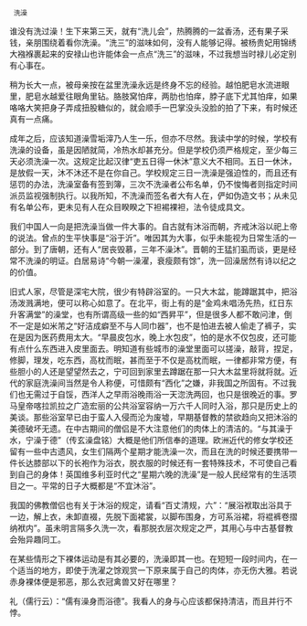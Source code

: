      洗澡 

   谁没有洗过澡！生下来第三天，就有“洗儿会”，热腾腾的一盆香汤，还有果子采钱，亲朋围绕着看你洗澡。“洗三”的滋味如何，没有人能够记得。被杨贵妃用锦绣大襁褓裹起来的安禄山也许能体会一点点“洗三”的滋味，不过我想当时禄儿必定别有心事在。 

   稍为长大一点，被母亲按在盆里洗澡永远是终身不忘的经验。越怕肥皂水流进眼里，肥皂水越爱往眼角里钻。胳肢窝怕痒，两肋也怕痒，脖子底下尤其怕痒，如果咯咯大笑把身子弄成扭股糖似的，就会顺手一巴掌没头没脸的拍了下来，有时候还真有一点痛。 

   成年之后，应该知道澡雪垢滓乃人生一乐，但亦不尽然。我读中学的时候，学校有洗澡的设备，虽是因陋就简，冷热水却甚充分。但是学校仍须严格规定，至少每三天必须洗澡一次。这规定比起汉律“吏五日得一休沐”意义大不相同。五日一休沐，是放假一天，沐不沐还不是在你自己。学校规定三日一洗澡是强迫性的，而且还有惩罚的办法，洗澡室备有签到簿，三次不洗澡者公布名单，仍不悛悔者则指定时间派员监视强制执行。以我所知，不洗澡而签名者大有人在，俨如伪造文书；从未见有名单公布，更未见有人在众目睽睽之下袒裼裸袒，法令徒成具文。 

   我们中国人一向是把洗澡当做一件大事的。自古就有沐浴而朝，齐戒沐浴以祀上帝的说法。曾点的生平快事是“浴于沂”。唯因其为大事，似乎未能视为日常生活的一部分。到了唐朝，还有人“居丧毁慕，三年不澡沐”。晋朝的王猛扪虱而谈，更是经常不洗澡的明证。白居易诗“今朝一澡濯，衰瘦颇有馀”，洗一回澡居然有诗以纪之的价值。 

   旧式人家，尽管是深宅大院，很少有特辟浴室的。一只大木盆，能蹲踞其中，把浴汤泼溅满地，便可以称心如意了。在北平，街上有的是“金鸡未唱汤先热，红日东升客满堂”的澡堂，也有所谓高级一些的如“西昇平”，但是很多人都不敢问津，倒不一定是如米芾之“好洁成癖至不与人同巾器”，也不是怕进去被人偷走了裤子，实在是因为医药费用太大。“早晨皮包水，晚上水包皮”，怕的是水不仅包皮，还可能有点什么东西进入皮里面去。明知道有些城市的澡堂里面可以搓澡，敲背，捏足，修脚，理发，吃东西，高枕而眠，甚而至于不仅是高枕而眠，一律都非常方便，有些胆小的人还是望望然去之，宁可回到家里去蹲踞在那一只大木盆里将就将就。近代的家庭洗澡间当然是令人称便，可惜颇有“西化”之嫌，非我国之所固有。不过我们也无需过于自馁，西洋人之早雨浴晚雨浴一天淴洗两回，也只是很晚近的事。罗马皇帝喀拉凯拉之广造宏丽的公共浴室容纳一万六千人同时入浴，那只是历史上的美谈。那些浴室早已由于蛮人入侵而沦为废墟，早期基督教的禁欲趋向又把沐浴的美德破坏无遗。在中古期间的僧侣是不大注意他们的肉体上的清洁的。“与其澡于水，宁澡于德”（传玄澡盘铭）大概是他们所信奉的道理。欧洲近代的修女学校还留有一些中古遗风，女生们隔两个星期才能洗澡一次，而且在洗的时候还要携带一件长达膝部以下的长袍作为浴衣，脱衣服的时候还有一套特殊技术，不可使自己看到自己的身体！英国维多利亚时代之“星期六晚的洗澡”是一般人民经常有的生活项目之一。平常的日子大概都是“不宜沐浴”。 

   我国的佛教僧侣也有关于沐浴的规定，请看“百丈清规，六”：“展浴袱取出浴具于一边，解上衣，未卸直裰，先脱下面裙裳，以脚布围身，方可系浴裙，将裩裤卷摺纳袱内”。虽未明言隔多久洗一次，看那脱衣层次规定之严，其用心与中古基督教会殆异趣同工。 

   在某些情形之下裸体运动是有其必要的，洗澡即其一也。在短短一段时间内，在一个适当的地方，即使于洗濯之馀观赏一下原来属于自己的肉体，亦无伤大雅。若说赤身裸体便是邪恶，那么衣冠禽兽又好在哪里？ 

   礼（儒行云）：“儒有澡身而浴德”。我看人的身与心应该都保持清洁，而且并行不悖。 

